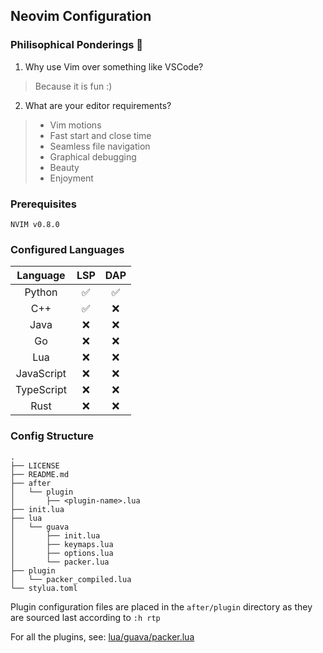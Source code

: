 ## Neovim Configuration

### Philisophical Ponderings 💭
1. Why use Vim over something like VSCode?
> Because it is fun :)

2. What are your editor requirements?
> - Vim motions
> - Fast start and close time
> - Seamless file navigation
> - Graphical debugging
> - Beauty
> - Enjoyment

### Prerequisites
```
NVIM v0.8.0
```

### Configured Languages
|   Language   | LSP | DAP |
|:------------:|:---:|:---:|
|  Python      | ✅  | ✅  |
|   C++        | ✅  | ❌  |
|   Java       | ❌  | ❌  |
|    Go        | ❌  | ❌  |
|   Lua        | ❌  | ❌  |
| JavaScript   | ❌  | ❌  |
| TypeScript   | ❌  | ❌  |
|   Rust       | ❌  | ❌  |

### Config Structure
```
.
├── LICENSE
├── README.md
├── after
│   └── plugin
│       ├── <plugin-name>.lua
├── init.lua
├── lua
│   └── guava
│       ├── init.lua
│       ├── keymaps.lua
│       ├── options.lua
│       └── packer.lua
├── plugin
│   └── packer_compiled.lua
└── stylua.toml
```

Plugin configuration files are placed in the `after/plugin` directory as they
are sourced last according to `:h rtp`

For all the plugins, see: [lua/guava/packer.lua](https://github.com/lazeroffmichael/nvim/blob/main/lua/guava/packer.lua)
